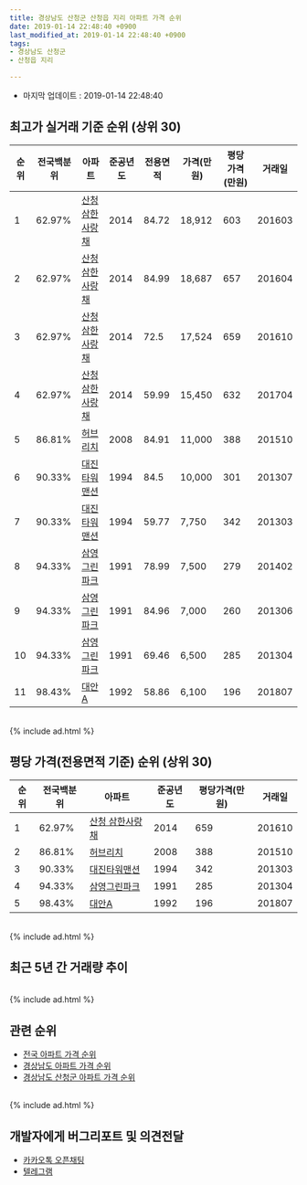 ```yaml
---
title: 경상남도 산청군 산청읍 지리 아파트 가격 순위
date: 2019-01-14 22:48:40 +0900
last_modified_at: 2019-01-14 22:48:40 +0900
tags:
- 경상남도 산청군
- 산청읍 지리

---
```


* 마지막 업데이트 : 2019-01-14 22:48:40

## 최고가 실거래 기준 순위 (상위 30)


|순위|전국백분위|아파트|준공년도|전용면적|가격(만원)|평당가격(만원)|거래일|
|---|---|---|---|---|---|---|---|
|1|62.97%|[산청 삼한사랑채](https://search.naver.com/search.naver?query=%EA%B2%BD%EC%83%81%EB%82%A8%EB%8F%84+%EC%82%B0%EC%B2%AD%EA%B5%B0+%EC%82%B0%EC%B2%AD%EC%9D%8D+%EC%A7%80%EB%A6%AC+%EC%82%B0%EC%B2%AD+%EC%82%BC%ED%95%9C%EC%82%AC%EB%9E%91%EC%B1%84)|2014|84.72|18,912|603|201603|
|2|62.97%|[산청 삼한사랑채](https://search.naver.com/search.naver?query=%EA%B2%BD%EC%83%81%EB%82%A8%EB%8F%84+%EC%82%B0%EC%B2%AD%EA%B5%B0+%EC%82%B0%EC%B2%AD%EC%9D%8D+%EC%A7%80%EB%A6%AC+%EC%82%B0%EC%B2%AD+%EC%82%BC%ED%95%9C%EC%82%AC%EB%9E%91%EC%B1%84)|2014|84.99|18,687|657|201604|
|3|62.97%|[산청 삼한사랑채](https://search.naver.com/search.naver?query=%EA%B2%BD%EC%83%81%EB%82%A8%EB%8F%84+%EC%82%B0%EC%B2%AD%EA%B5%B0+%EC%82%B0%EC%B2%AD%EC%9D%8D+%EC%A7%80%EB%A6%AC+%EC%82%B0%EC%B2%AD+%EC%82%BC%ED%95%9C%EC%82%AC%EB%9E%91%EC%B1%84)|2014|72.5|17,524|659|201610|
|4|62.97%|[산청 삼한사랑채](https://search.naver.com/search.naver?query=%EA%B2%BD%EC%83%81%EB%82%A8%EB%8F%84+%EC%82%B0%EC%B2%AD%EA%B5%B0+%EC%82%B0%EC%B2%AD%EC%9D%8D+%EC%A7%80%EB%A6%AC+%EC%82%B0%EC%B2%AD+%EC%82%BC%ED%95%9C%EC%82%AC%EB%9E%91%EC%B1%84)|2014|59.99|15,450|632|201704|
|5|86.81%|[허브리치](https://search.naver.com/search.naver?query=%EA%B2%BD%EC%83%81%EB%82%A8%EB%8F%84+%EC%82%B0%EC%B2%AD%EA%B5%B0+%EC%82%B0%EC%B2%AD%EC%9D%8D+%EC%A7%80%EB%A6%AC+%ED%97%88%EB%B8%8C%EB%A6%AC%EC%B9%98)|2008|84.91|11,000|388|201510|
|6|90.33%|[대진타워맨션](https://search.naver.com/search.naver?query=%EA%B2%BD%EC%83%81%EB%82%A8%EB%8F%84+%EC%82%B0%EC%B2%AD%EA%B5%B0+%EC%82%B0%EC%B2%AD%EC%9D%8D+%EC%A7%80%EB%A6%AC+%EB%8C%80%EC%A7%84%ED%83%80%EC%9B%8C%EB%A7%A8%EC%85%98)|1994|84.5|10,000|301|201307|
|7|90.33%|[대진타워맨션](https://search.naver.com/search.naver?query=%EA%B2%BD%EC%83%81%EB%82%A8%EB%8F%84+%EC%82%B0%EC%B2%AD%EA%B5%B0+%EC%82%B0%EC%B2%AD%EC%9D%8D+%EC%A7%80%EB%A6%AC+%EB%8C%80%EC%A7%84%ED%83%80%EC%9B%8C%EB%A7%A8%EC%85%98)|1994|59.77|7,750|342|201303|
|8|94.33%|[삼영그린파크](https://search.naver.com/search.naver?query=%EA%B2%BD%EC%83%81%EB%82%A8%EB%8F%84+%EC%82%B0%EC%B2%AD%EA%B5%B0+%EC%82%B0%EC%B2%AD%EC%9D%8D+%EC%A7%80%EB%A6%AC+%EC%82%BC%EC%98%81%EA%B7%B8%EB%A6%B0%ED%8C%8C%ED%81%AC)|1991|78.99|7,500|279|201402|
|9|94.33%|[삼영그린파크](https://search.naver.com/search.naver?query=%EA%B2%BD%EC%83%81%EB%82%A8%EB%8F%84+%EC%82%B0%EC%B2%AD%EA%B5%B0+%EC%82%B0%EC%B2%AD%EC%9D%8D+%EC%A7%80%EB%A6%AC+%EC%82%BC%EC%98%81%EA%B7%B8%EB%A6%B0%ED%8C%8C%ED%81%AC)|1991|84.96|7,000|260|201306|
|10|94.33%|[삼영그린파크](https://search.naver.com/search.naver?query=%EA%B2%BD%EC%83%81%EB%82%A8%EB%8F%84+%EC%82%B0%EC%B2%AD%EA%B5%B0+%EC%82%B0%EC%B2%AD%EC%9D%8D+%EC%A7%80%EB%A6%AC+%EC%82%BC%EC%98%81%EA%B7%B8%EB%A6%B0%ED%8C%8C%ED%81%AC)|1991|69.46|6,500|285|201304|
|11|98.43%|[대안A](https://search.naver.com/search.naver?query=%EA%B2%BD%EC%83%81%EB%82%A8%EB%8F%84+%EC%82%B0%EC%B2%AD%EA%B5%B0+%EC%82%B0%EC%B2%AD%EC%9D%8D+%EC%A7%80%EB%A6%AC+%EB%8C%80%EC%95%88A)|1992|58.86|6,100|196|201807|


<br>
{% include ad.html %}
<br>

## 평당 가격(전용면적 기준) 순위 (상위 30)


|순위|전국백분위|아파트|준공년도|평당가격(만원)|거래일|
|---|---|---|---|---|---|
|1|62.97%|[산청 삼한사랑채](https://search.naver.com/search.naver?query=%EA%B2%BD%EC%83%81%EB%82%A8%EB%8F%84+%EC%82%B0%EC%B2%AD%EA%B5%B0+%EC%82%B0%EC%B2%AD%EC%9D%8D+%EC%A7%80%EB%A6%AC+%EC%82%B0%EC%B2%AD+%EC%82%BC%ED%95%9C%EC%82%AC%EB%9E%91%EC%B1%84)|2014|659|201610|
|2|86.81%|[허브리치](https://search.naver.com/search.naver?query=%EA%B2%BD%EC%83%81%EB%82%A8%EB%8F%84+%EC%82%B0%EC%B2%AD%EA%B5%B0+%EC%82%B0%EC%B2%AD%EC%9D%8D+%EC%A7%80%EB%A6%AC+%ED%97%88%EB%B8%8C%EB%A6%AC%EC%B9%98)|2008|388|201510|
|3|90.33%|[대진타워맨션](https://search.naver.com/search.naver?query=%EA%B2%BD%EC%83%81%EB%82%A8%EB%8F%84+%EC%82%B0%EC%B2%AD%EA%B5%B0+%EC%82%B0%EC%B2%AD%EC%9D%8D+%EC%A7%80%EB%A6%AC+%EB%8C%80%EC%A7%84%ED%83%80%EC%9B%8C%EB%A7%A8%EC%85%98)|1994|342|201303|
|4|94.33%|[삼영그린파크](https://search.naver.com/search.naver?query=%EA%B2%BD%EC%83%81%EB%82%A8%EB%8F%84+%EC%82%B0%EC%B2%AD%EA%B5%B0+%EC%82%B0%EC%B2%AD%EC%9D%8D+%EC%A7%80%EB%A6%AC+%EC%82%BC%EC%98%81%EA%B7%B8%EB%A6%B0%ED%8C%8C%ED%81%AC)|1991|285|201304|
|5|98.43%|[대안A](https://search.naver.com/search.naver?query=%EA%B2%BD%EC%83%81%EB%82%A8%EB%8F%84+%EC%82%B0%EC%B2%AD%EA%B5%B0+%EC%82%B0%EC%B2%AD%EC%9D%8D+%EC%A7%80%EB%A6%AC+%EB%8C%80%EC%95%88A)|1992|196|201807|


<br>
{% include ad.html %}
<br>

## 최근 5년 간 거래량 추이


<div style="width:100%;">
    <canvas id="deal_progress" height="250"></canvas>
</div>

<script>
new Chart(document.getElementById("deal_progress"), {
    type: 'line',
    data: {
        labels: ['201401','201402','201403','201404','201405','201406','201407','201408','201409','201410','201411','201412','201501','201502','201503','201504','201505','201506','201507','201508','201509','201510','201511','201512','201601','201602','201603','201604','201605','201606','201607','201608','201609','201610','201611','201612','201701','201702','201703','201704','201705','201706','201707','201708','201709','201710','201711','201712','201801','201802','201803','201804','201805','201806','201807','201808','201809','201810','201811','201812','201901'],
        datasets: [{
            label: '실거래 수',
            pointRadius: 1,
            data: [1, 1, 0, 0, 0, 0, 0, 0, 0, 0, 0, 4, 11, 7, 8, 5, 3, 1, 2, 4, 0, 4, 6, 2, 3, 4, 5, 3, 3, 3, 5, 8, 5, 4, 3, 5, 2, 6, 3, 2, 4, 3, 2, 1, 4, 3, 3, 3, 1, 0, 5, 4, 4, 0, 4, 1, 1, 5, 2, 0, 0],
            borderColor: "rgba(255, 201, 14, 1)",
            backgroundColor: "rgba(255, 201, 14, 0.5)",
            fill: true,
        }]
    },
    options: {
        responsive: true,
        title: {
            display: true,
            text: '5년간 거래량 추이'
        },
        tooltips: {
            mode: 'index',
            intersect: false,
        },
        hover: {
            mode: 'nearest',
            intersect: true
        },
        scales: {
            xAxes: [{
                display: true,
                scaleLabel: {
                    display: true,
                    labelString: '년/월'
                }
            }],
            yAxes: [{
                display: true,
                ticks: {
                    suggestedMin: 0,
                },
                scaleLabel: {
                    display: true,
                    labelString: '실거래 수'
                }
            }]
        }
    }
});

</script>


<br>
{% include ad.html %}
<br>

## 관련 순위

- [전국 아파트 가격 순위](https://inasie.github.io/apt-ranking/전국)
- [경상남도 아파트 가격 순위](https://inasie.github.io/apt-ranking/경상남도)
- [경상남도 산청군 아파트 가격 순위](https://inasie.github.io/apt-ranking/경상남도-산청군)


<br>
{% include ad.html %}
<br>

## 개발자에게 버그리포트 및 의견전달

- [카카오톡 오픈채팅](https://open.kakao.com/o/gLJUAP4)
- [텔레그램](https://t.me/inasie)

